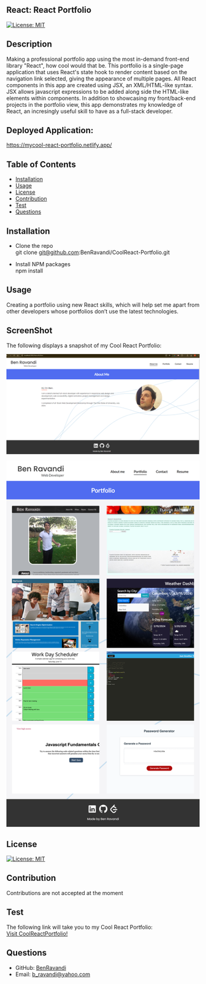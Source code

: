 ## React: React Portfolio

[![License: MIT](https://img.shields.io/badge/License-MIT-yellow.svg)](https://opensource.org/licenses/MIT)

## Description
Making a professional portfolio app using the most in-demand front-end library "React", how cool would that be. This portfolio is a single-page application that uses React's state hook to render content based on the navigation link selected, giving the appearance of multiple pages. All React components in this app are created using JSX, an XML/HTML-like syntax. JSX allows javascript expressions to be added along side the HTML-like elements within components. In addition to showcasing my front/back-end projects in the portfolio view, this app demonstrates my knowledge of React, an incresingly useful skill to have as a full-stack developer. 

## Deployed Application: 
https://mycool-react-portfolio.netlify.app/ 


## Table of Contents
  - [Installation](#installation)
  - [Usage](#usage)
  - [License](#license)
  - [Contribution](#contribution)
  - [Test](#test)
  - [Questions](#questions)
  

  ## Installation
 * Clone the repo<br>
   git clone git@github.com:BenRavandi/CoolReact-Portfolio.git

 * Install NPM packages<br>
   npm install

  ## Usage
   Creating a portfolio using new React skills, which will help set me apart from other developers whose portfolios don’t use the latest technologies.

   ## ScreenShot
   The following displays a snapshot of my Cool React Portfolio:

![About me view](./src/assets/images/about-me.png?raw=true)

![Portfolio view](./src/assets/images/portfolio.png?raw=true)


  ## License
  [![License: MIT](https://img.shields.io/badge/License-MIT-yellow.svg)](https://opensource.org/licenses/MIT)


  ## Contribution
  Contributions are not accepted at the moment

  ## Test
  The following link will take you to my Cool React Portfolio: <br>
 <a href="https://mycool-react-portfolio.netlify.app/">Visit CoolReactPortfolio!</a>

  ## Questions
  - GitHub: [BenRavandi](https://github.com/BenRavandi)
  - Email: b_ravandi@yahoo.com
    